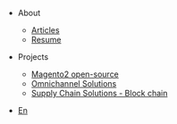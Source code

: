 
* About
    * [Articles](/)
    * [Resume](/)
* Projects
  * [Magento2 open-source](/)
  * [Omnichannel Solutions](/)
  * [Supply Chain Solutions - Block chain](/)
  
* [En](/)